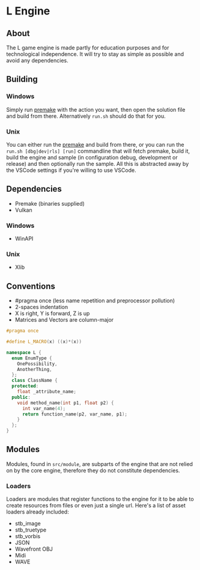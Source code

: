 # L Engine

## About
The L game engine is made partly for education purposes and for technological independence.
It will try to stay as simple as possible and avoid any dependencies.

## Building

### Windows
Simply run [premake](https://github.com/premake/premake-core/wiki/Using-Premake) with the action you want,
then open the solution file and build from there. Alternatively `run.sh` should do that for you.

### Unix
You can either run the [premake](https://github.com/premake/premake-core/wiki/Using-Premake) and build from there, or you can run the `run.sh [dbg|dev|rls] [run]` commandline that will fetch premake, build it, build the engine and sample (in configuration debug, development or release) and then optionally run the sample. All this is abstracted away by the VSCode settings if you're willing to use VSCode.

## Dependencies
- Premake (binaries supplied)
- Vulkan

### Windows
- WinAPI

### Unix
- Xlib

## Conventions
- #pragma once (less name repetition and preprocessor pollution)
- 2-spaces indentation
- X is right, Y is forward, Z is up
- Matrices and Vectors are column-major
``` C++
#pragma once

#define L_MACRO(x) ((x)*(x))

namespace L {
  enum EnumType {
    OnePossibility,
    AnotherThing,
  };
  class ClassName {
  protected:
    float _attribute_name;
  public:
    void method_name(int p1, float p2) {
      int var_name(4);
      return function_name(p2, var_name, p1);
    }
  };
}
```

## Modules
Modules, found in `src/module`, are subparts of the engine that are not relied on by the core engine, therefore they do not constitute dependencies.

### Loaders
Loaders are modules that register functions to the engine for it to be able to create resources from files or even just a single url. Here's a list of asset loaders already included:
- stb_image
- stb_truetype
- stb_vorbis
- JSON
- Wavefront OBJ
- Midi
- WAVE
